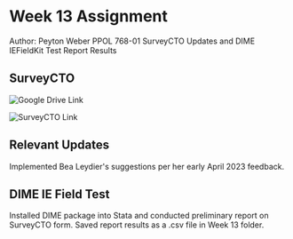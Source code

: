 # Week 13 Assignment
Author: Peyton Weber
PPOL 768-01 SurveyCTO Updates and DIME IEFieldKit Test Report Results 

## SurveyCTO

![Google Drive Link](https://docs.google.com/spreadsheets/d/1yYC_cVw-Lrj4Ca1qUYGPXEkRGkXy6WW0PNEDrOEAxWU/edit?usp=sharing)

![SurveyCTO Link](https://gui2de.surveycto.com/collect/peyton_weber_week_07_survey_form?caseid=)

## Relevant Updates

Implemented Bea Leydier's suggestions per her early April 2023 feedback.

## DIME IE Field Test

Installed DIME package into Stata and conducted preliminary report on SurveyCTO form. Saved report results as a .csv file in Week 13 folder. 
